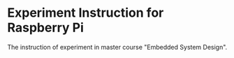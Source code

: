 # Experiment Instruction for Raspberry Pi

The instruction of experiment in master course "Embedded System Design".
